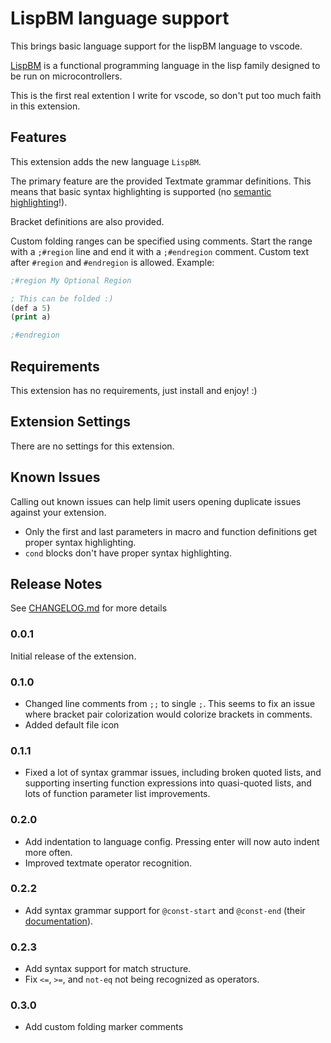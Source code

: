 # LispBM language support

This brings basic language support for the lispBM language to vscode.

[LispBM](https://github.com/svenssonjoel/lispBM) is a functional programming
language in the lisp family designed to be run on microcontrollers.

This is the first real extention I write for vscode, so don't put too much
faith in this extension.

## Features

This extension adds the new language `LispBM`.

The primary feature are the provided Textmate grammar definitions.
This means that basic syntax highlighting is supported (no [semantic highlighting](https://code.visualstudio.com/api/language-extensions/semantic-highlight-guide)!).

Bracket definitions are also provided.

Custom folding ranges can be specified using comments. Start the range with a
`;#region` line and end it with a `;#endregion` comment.
Custom text after `#region` and `#endregion` is allowed.
Example:

```lisp
;#region My Optional Region

; This can be folded :)
(def a 5)
(print a)

;#endregion
```

## Requirements

This extension has no requirements, just install and enjoy! :)

## Extension Settings

There are no settings for this extension.

<!-- Include if your extension adds any VS Code settings through the `contributes.configuration` extension point.

For example:

This extension contributes the following settings:

* `myExtension.enable`: Enable/disable this extension.
* `myExtension.thing`: Set to `blah` to do something. -->

## Known Issues

Calling out known issues can help limit users opening duplicate issues against your extension.

-   Only the first and last parameters in macro and function definitions get
    proper syntax highlighting.
-   `cond` blocks don't have proper syntax highlighting.

## Release Notes

See [CHANGELOG.md](CHANGELOG.md) for more details

### 0.0.1

Initial release of the extension.

### 0.1.0

-   Changed line comments from `;;` to single `;`. This seems to fix an issue where
    bracket pair colorization would colorize brackets in comments.
-   Added default file icon

### 0.1.1

-   Fixed a lot of syntax grammar issues, including broken quoted lists, and supporting
    inserting function expressions into quasi-quoted lists, and lots of function
    parameter list improvements.

### 0.2.0

-   Add indentation to language config. Pressing enter will now auto indent more
    often.
-   Improved textmate operator recognition.

### 0.2.2

-   Add syntax grammar support for `@const-start` and `@const-end` (their
    [documentation](https://github.com/vedderb/bldc/blob/master/lispBM/lispBM/doc/lbmref.md#const-start)).

### 0.2.3

-   Add syntax support for match structure.
-   Fix `<=`, `>=`, and `not-eq` not being recognized as operators.

### 0.3.0

-   Add custom folding marker comments
